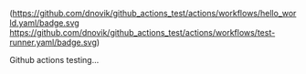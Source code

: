 (https://github.com/dnovik/github_actions_test/actions/workflows/hello_world.yaml/badge.svg https://github.com/dnovik/github_actions_test/actions/workflows/test-runner.yaml/badge.svg)


Github actions testing...
